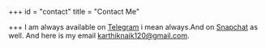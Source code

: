 +++
id = "contact"
title = "Contact Me"

+++
I am always available on [Telegram](https://t.me/ycodex) i mean always.And on [Snapchat](https://snapchat.com/karthik221b "Snapchat") as well. And here is my email [karthiknaik120@gmail.com](mailto:karthiknaik120@gmail.com "mail").